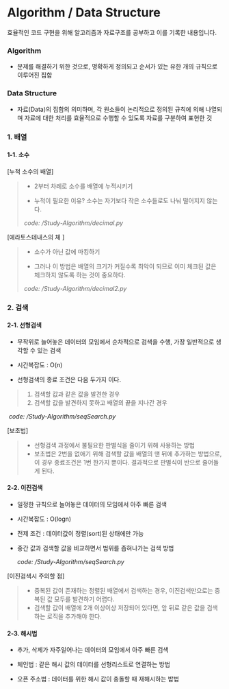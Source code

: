 # Algorithm / Data Structure

효율적인 코드 구현을 위해 알고리즘과 자료구조를 공부하고 이를 기록한 내용입니다.

### Algorithm 

- 문제를 해결하기 위한 것으로, 명확하게 정의되고 순서가 있는 유한 개의 규칙으로 이루어진 집합

### Data Structure

- 자료(Data)의 집합의 의미하며, 각 원소들이 논리적으로 정의된 규칙에 의해 나열되며 자료에 대한 처리를 효율적으로 수행할 수 있도록 자료를 구분하여 표현한 것

  
### 1. 배열
#### 1-1. 소수

[누적 소수의 배열] 

>- 2부터 차례로 소수를 배열에 누적시키기
>
>- 누적이 필요한 이유? 소수는 자기보다 작은 소수들로도 나눠 떨어지지 않는다.
>
>  *code: /Study-Algorithm/decimal.py*

[에라토스테내스의 체 ]

>- 소수가 아닌 값에 마킹하기
>
>- 그러나 이 방법은 배열의 크기가 커질수록 최악이 되므로 이미 체크된 값은 체크하지 않도록 하는 것이 중요하다.
>
>  *code: /Study-Algorithm/decimal2.py*



### 2. 검색

#### 2-1. 선형검색

- 무작위로 늘어놓은 데이터의 모임에서 순차적으로 검색을 수행, 가장 일반적으로 생각할 수 있는 검색

- 시간복잡도 : O(n)
- 선형검색의 종료 조건은 다음 두가지 이다.

> 1. 검색할 값과 같은 값을 발견한 경우
> 2. 검색할 값을 발견하지 못하고 배열의 끝을 지나간 경우

​	*code: /Study-Algorithm/seqSearch.py*

[보초법] 

> - 선형검색 과정에서 불필요한 판별식을 줄이기 위해 사용하는 방법
> - 보초법은 2번을 없애기 위해 검색할 값을 배열의 맨 뒤에 추가하는 방법으로, 이 경우 종료조건은 1번 한가지 뿐이다. 결과적으로 판별식이 반으로 줄어들게 된다.



#### 2-2. 이진검색

- 일정한 규칙으로 늘어놓은 데이터의 모임에서 아주 빠른 검색

- 시간복잡도 : O(logn)

- 전제 조건 : 데이터값이 정렬(sort)된 상태에만 가능

- 중간 값과 검색할 값을 비교하면서 범위를 좁혀나가는 검색 방법

  *code: /Study-Algorithm/seqSearch.py*

[이진검색시 주의할 점]

> - 중복된 값이 존재하는 정렬된 배열에서 검색하는 경우, 이진검색만으로는 중복된 값 모두를 발견하기 어렵다.
> - 검색할 값이 배열에 2개 이상이상 저장되어 있다면, 앞 뒤로 같은 값을 검색하는 로직을 추가해야 한다.



#### 2-3. 해시법 

- 추가, 삭제가 자주일어나는 데이터의 모임에서 아주 빠른 검색

- 체인법 : 같은 해시 값의 데이터를 선형리스트로 연결하는 방법
- 오픈 주소법 : 데이터를 위한 해시 값이 충돌할 때 재해시하는 밥법







